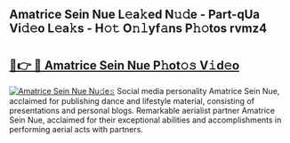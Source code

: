 ## Amatrice Sein Nue L𝚎a𝚔ed N𝚞𝚍e - Part-qUa Vi𝚍𝚎o L𝚎a𝚔s - H𝚘𝚝 O𝚗𝚕yf𝚊ns P𝚑𝚘tos rvmz4

# <h2><a href="http://kf53kr1.oniu.top/?m=Amatrice+Sein+Nue">🔗👉 🔴 Amatrice Sein Nue P𝚑ot𝚘𝚜 V𝚒d𝚎o</a></h2>

[![Amatrice Sein Nue Nu𝚍e𝚜](https://i.imgur.com/0qMVB7G.gif)](http://kf53kr1.oniu.top/?m=Amatrice+Sein+Nue)
Social media personality Amatrice Sein Nue, acclaimed for publishing dance and lifestyle material, consisting of presentations and personal blogs. Remarkable aerialist partner Amatrice Sein Nue, acclaimed for their exceptional abilities and accomplishments in performing aerial acts with partners.  

